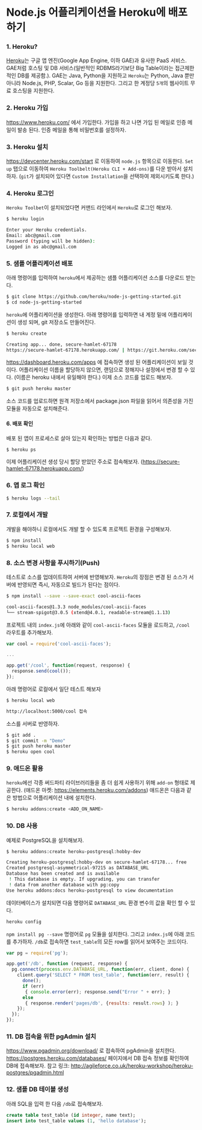 Node.js 어플리케이션을 Heroku에 배포하기
=====

### 1. Heroku?
[Heroku](https://www.heroku.com/)는 구글 앱 엔진(Google App Engine, 이하 GAE)과 유사한 PaaS 서비스. GAE처럼 호스팅 및 DB 서비스(일반적인 RDBMS라기보단 Big Table이라는 접근제한적인 DB를 제공함.). GAE는 Java, Python을 지원하고 `Heroku`는 Python, Java 뿐만 아니라 Node.js, PHP, Scalar, Go 등을 지원한다. 그리고 한 계정당 `5개`의 웹사이트 무료 호스팅을 지원한다.

### 2. Heroku 가입
https://www.heroku.com/ 에서 가입한다. 가입을 하고 나면 가입 된 메일로 인증 메일이 발송 된다. 인증 메일을 통해 비밀번호를 설정하자.

### 3. Heroku 설치
https://devcenter.heroku.com/start 로 이동하여 `node.js` 항목으로 이동한다. `Set up` 탭으로 이동하여 `Heroku Toolbelt(Heroku CLI + Add-ons)`를 다운 받아서 설치하자. (`git`가 설치되어 있다면 `Custom Installation`을 선택하여 제외시키도록 한다.)

### 4. Heroku 로그인
`Heroku Toolbet`이 설치되었다면 커맨드 라인에서 `Heroku`로 로그인 해보자.
```bash
$ heroku login

Enter your Heroku credentials.
Email: abc@gmail.com
Password (typing will be hidden):
Logged in as abc@gmail.com
```

### 5. 샘플 어플리케이션 배포
아래 명령어를 입력하여 `heroku`에서 제공하는 샘플 어플리케이션 소스를 다운로드 받는다.
```bash
$ git clone https://github.com/heroku/node-js-getting-started.git
$ cd node-js-getting-started
```

`heroku`에 어플리케이션을 생성한다. 아래 명령어를 입력하면 내 계정 밑에 어플리케이션이 생성 되며, git 저장소도 만들어진다.
```bash
$ heroku create

Creating app... done, secure-hamlet-67178
https://secure-hamlet-67178.herokuapp.com/ | https://git.heroku.com/secure-hamlet-67178.git
```

https://dashboard.heroku.com/apps 에 접속하면 생성 된 어플리케이션이 보일 것이다. 어플리케이션 이름을 할당하지 않으면, 랜덤으로 정해지나 설정에서 변경 할 수 있다. (이름은 heroku 내에서 유일해야 한다.) 이제 소스 코드를 업로드 해보자.
```bash
$ git push heroku master
```

소스 코드를 업로드하면 원격 저장소에서 package.json 파일을 읽어서 의존성을 가진 모듈을 자동으로 설치해준다.

#### 6. 배포 확인
배포 된 앱이 프로세스로 살아 있는지 확인하는 방법은 다음과 같다.
```bash
$ heroku ps
```

이제 어플리케이션 생성 당시 할당 받았던 주소로 접속해보자. (https://secure-hamlet-67178.herokuapp.com/)

### 6. 앱 로그 확인
```bash
$ heroku logs --tail
```

### 7. 로컬에서 개발
개발을 해야하니 로컬에서도 개발 할 수 있도록 프로젝트 환경을 구성해보자.
```bash
$ npm install
$ heroku local web
```

### 8. 소스 변경 사항을 푸시하기(Push)
테스트로 소스를 업데이트하여 서버에 반영해보자. `Heroku`의 장점은 변경 된 소스가 서버에 반영되면 즉시, 자동으로 빌드가 된다는 점이다.
```bash
$ npm install --save --save-exact cool-ascii-faces

cool-ascii-faces@1.3.3 node_modules/cool-ascii-faces
└── stream-spigot@3.0.5 (xtend@4.0.1, readable-stream@1.1.13)
```

프로젝트 내의 `index.js`에 아래와 같이 `cool-ascii-faces` 모듈을 로드하고, `/cool` 라우트를 추가해보자.
```javascript
var cool = require('cool-ascii-faces');

...

app.get('/cool', function(request, response) {
  response.send(cool());
});
```

아래 명령어로 로컬에서 일단 테스트 해보자
```bash
$ heroku local web

http://localhost:5000/cool 접속
```

소스를 서버로 반영하자.
```bash
$ git add .
$ git commit -m "Demo"
$ git push heroku master
$ heroku open cool
```

### 9. 애드온 활용
`heroku`에선 각종 써드파티 라이브러리들을 좀 더 쉽게 사용하기 위해 `add-on` 형태로 제공한다. (애드온 마켓: https://elements.heroku.com/addons)
애드온은 다음과 같은 방법으로 어플리케이션 내에 설치한다.
```bash
$ heroku addons:create <ADD_ON_NAME>
```

### 10. DB 사용
예제로 PostgreSQL을 설치해보자.
```bash
$ heroku addons:create heroku-postgresql:hobby-dev

Creating heroku-postgresql:hobby-dev on secure-hamlet-67178... free
Created postgresql-asymmetrical-97215 as DATABASE_URL
Database has been created and is available
 ! This database is empty. If upgrading, you can transfer
 ! data from another database with pg:copy
Use heroku addons:docs heroku-postgresql to view documentation
```

데이터베이스가 설치되면 다음 명령어로 `DATABASE_URL` 환경 변수의 값을 확인 할 수 있다.
```bash
heroku config
```

`npm install pg --save` 명령어로 `pg` 모듈을 설치한다. 그리고 `index.js`에 아래 코드를 추가하자.
`/db`로 접속하면 `test_table`의 모든 row를 읽어서 보여주는 코드이다.
```javascript
var pg = require('pg');

app.get('/db', function (request, response) {
  pg.connect(process.env.DATABASE_URL, function(err, client, done) {
    client.query('SELECT * FROM test_table', function(err, result) {
      done();
      if (err)
       { console.error(err); response.send("Error " + err); }
      else
       { response.render('pages/db', {results: result.rows} ); }
    });
  });
});
```

### 11. DB 접속을 위한 pgAdmin 설치
https://www.pgadmin.org/download/ 로 접속하여 pgAdmin을 설치한다. https://postgres.heroku.com/databases/ 페이지에서 DB 접속 정보를 확인하여 DB에 접속해보자.
참고 링크: http://agileforce.co.uk/heroku-workshop/heroku-postgres/pgadmin.html

### 12. 샘플 DB 테이블 생성
아래 SQL을 입력 한 다음 `/db`로 접속해보자.
```sql
create table test_table (id integer, name text);
insert into test_table values (1, 'hello database');
```

